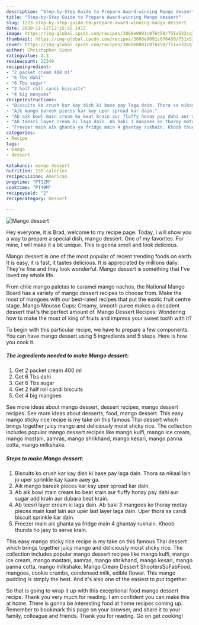 ```yaml
---
description: "Step-by-Step Guide to Prepare Award-winning Mango dessert"
title: "Step-by-Step Guide to Prepare Award-winning Mango dessert"
slug: 1223-step-by-step-guide-to-prepare-award-winning-mango-dessert
date: 2020-11-12T12:15:22.141Z
image: https://img-global.cpcdn.com/recipes/3060e0091c076450/751x532cq70/mango-dessert-recipe-main-photo.jpg
thumbnail: https://img-global.cpcdn.com/recipes/3060e0091c076450/751x532cq70/mango-dessert-recipe-main-photo.jpg
cover: https://img-global.cpcdn.com/recipes/3060e0091c076450/751x532cq70/mango-dessert-recipe-main-photo.jpg
author: Christopher Simon
ratingvalue: 4.3
reviewcount: 22349
recipeingredient:
- "2 packet cream 400 ml"
- "6 Tbs dahi"
- "6 Tbs sugar"
- "2 half roll candi biscuits"
- "4 big mangoes"
recipeinstructions:
- "Biscuits ko crush kar kay dish ki base pay laga dain. Thora sa nikaal lain jo uper sprinkle kay kaam aaey ga."
- "Aik mango bareek pieces kar kay uper spread kar dain."
- "Ab aik bowl main cream ko beat krain aur fluffy honay pay dahi aur sugar add krain aur dubara beat krain."
- "Ab teesri layer cream ki laga dain. Ab baki 3 mangoes ko thoray motay pieces main kaat lain aur uper last layer laga dain. Uper thora sa candi biscuit sprinkle kar dain."
- "Freezer main aik ghanta ya fridge main 4 ghantay rukhain. Khoob thunda ho jaey to serve krain."
categories:
- Recipe
tags:
- mango
- dessert

katakunci: mango dessert 
nutrition: 195 calories
recipecuisine: American
preptime: "PT12M"
cooktime: "PT49M"
recipeyield: "2"
recipecategory: Dessert

---
```



![Mango dessert](https://img-global.cpcdn.com/recipes/3060e0091c076450/751x532cq70/mango-dessert-recipe-main-photo.jpg)

Hey everyone, it is Brad, welcome to my recipe page. Today, I will show you a way to prepare a special dish, mango dessert. One of my favorites. For mine, I will make it a bit unique. This is gonna smell and look delicious.

Mango dessert is one of the most popular of recent trending foods on earth. It is easy, it is fast, it tastes delicious. It is appreciated by millions daily. They're fine and they look wonderful. Mango dessert is something that I've loved my whole life.

From chile mango paletas to caramel mango nachos, the National Mango Board has a variety of mango dessert recipes to choose from. Make the most of mangoes with our best-rated recipes that put the exotic fruit centre stage. Mango Mousse Cups: Creamy, smooth puree makes a decadent dessert that&#39;s the perfect amount of. Mango Dessert Recipes: Wondering how to make the most of king of fruits and impress your sweet tooth with it?


To begin with this particular recipe, we have to prepare a few components. You can have mango dessert using 5 ingredients and 5 steps. Here is how you cook it.

<!--inarticleads1-->

##### The ingredients needed to make Mango dessert:

1. Get 2 packet cream 400 ml
1. Get 6 Tbs dahi
1. Get 6 Tbs sugar
1. Get 2 half roll candi biscuits
1. Get 4 big mangoes


See more ideas about mango dessert, dessert recipes, mango dessert recipes. See more ideas about desserts, food, mango dessert. This easy mango sticky rice recipe is my take on this famous Thai dessert which brings together juicy mango and deliciously moist sticky rice. The collection includes popular mango dessert recipes like mango kulfi, mango ice cream, mango mastani, aamras, mango shrikhand, mango kesari, mango panna cotta, mango milkshake. 

<!--inarticleads2-->

##### Steps to make Mango dessert:

1. Biscuits ko crush kar kay dish ki base pay laga dain. Thora sa nikaal lain jo uper sprinkle kay kaam aaey ga.
1. Aik mango bareek pieces kar kay uper spread kar dain.
1. Ab aik bowl main cream ko beat krain aur fluffy honay pay dahi aur sugar add krain aur dubara beat krain.
1. Ab teesri layer cream ki laga dain. Ab baki 3 mangoes ko thoray motay pieces main kaat lain aur uper last layer laga dain. Uper thora sa candi biscuit sprinkle kar dain.
1. Freezer main aik ghanta ya fridge main 4 ghantay rukhain. Khoob thunda ho jaey to serve krain.


This easy mango sticky rice recipe is my take on this famous Thai dessert which brings together juicy mango and deliciously moist sticky rice. The collection includes popular mango dessert recipes like mango kulfi, mango ice cream, mango mastani, aamras, mango shrikhand, mango kesari, mango panna cotta, mango milkshake. Mango Cream Dessert ShootersSoFabFood. mangoes, cookie crumbs, condensed milk, edible flower. This mango pudding is simply the best. And it&#39;s also one of the easiest to put together. 

So that is going to wrap it up with this exceptional food mango dessert recipe. Thank you very much for reading. I am confident you can make this at home. There is gonna be interesting food at home recipes coming up. Remember to bookmark this page on your browser, and share it to your family, colleague and friends. Thank you for reading. Go on get cooking!
